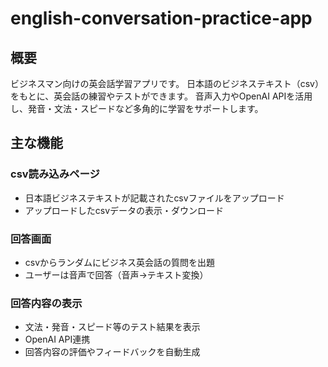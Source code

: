 # english-conversation-practice-app

## 概要
ビジネスマン向けの英会話学習アプリです。
日本語のビジネステキスト（csv）をもとに、英会話の練習やテストができます。
音声入力やOpenAI APIを活用し、発音・文法・スピードなど多角的に学習をサポートします。

## 主な機能
### csv読み込みページ
  - 日本語ビジネステキストが記載されたcsvファイルをアップロード
  - アップロードしたcsvデータの表示・ダウンロード

### 回答画面
  - csvからランダムにビジネス英会話の質問を出題
  - ユーザーは音声で回答（音声→テキスト変換）

### 回答内容の表示
  - 文法・発音・スピード等のテスト結果を表示
  - OpenAI API連携
  - 回答内容の評価やフィードバックを自動生成
